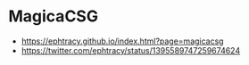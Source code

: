 # MagicaCSG

* https://ephtracy.github.io/index.html?page=magicacsg
* https://twitter.com/ephtracy/status/1395589747259674624